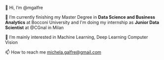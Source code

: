 👋 Hi, I’m @mgalfre

🌱 I’m currently finishing my Master Degree in **Data Science and Business Analytics** at Bocconi University
   and I'm doing my internship as **Junior Data Scientist** at @CGnal in Milan
   
👀 I’m mainly interested in Machine Learning, Deep Learning Computer Vision

📫 How to reach me michela.galfre@gmail.com
